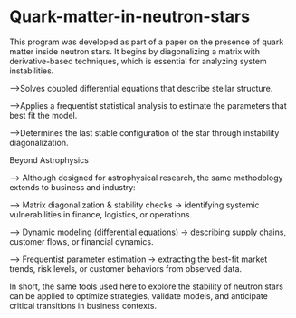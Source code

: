 # Quark-matter-in-neutron-stars


This program was developed as part of a paper on the presence of quark matter inside neutron stars. It begins by diagonalizing a matrix with derivative-based techniques, which is essential for analyzing system instabilities. 

-->Solves coupled differential equations that describe stellar structure.

-->Applies a frequentist statistical analysis to estimate the parameters that best fit the model.

-->Determines the last stable configuration of the star through instability diagonalization.

Beyond Astrophysics

--> Although designed for astrophysical research, the same methodology extends to business and industry:

--> Matrix diagonalization & stability checks → identifying systemic vulnerabilities in finance, logistics, or operations.

--> Dynamic modeling (differential equations) → describing supply chains, customer flows, or financial dynamics.

--> Frequentist parameter estimation → extracting the best-fit market trends, risk levels, or customer behaviors from observed data.

In short, the same tools used here to explore the stability of neutron stars can be applied to optimize strategies, validate models, and anticipate critical transitions in business contexts.
